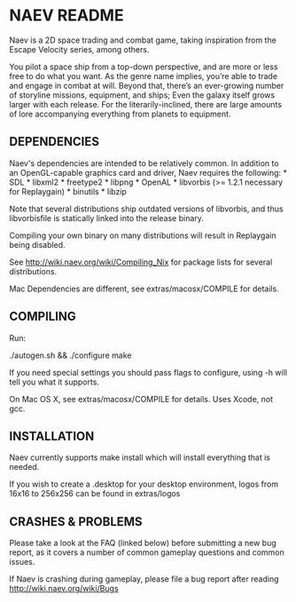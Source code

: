 # NAEV README

Naev is a 2D space trading and combat game, taking inspiration from the Escape
Velocity series, among others.

You pilot a space ship from a top-down perspective, and are more or less free
to do what you want. As the genre name implies, you’re able to trade and engage
in combat at will. Beyond that, there’s an ever-growing number of storyline
missions, equipment, and ships; Even the galaxy itself grows larger with each
release. For the literarily-inclined, there are large amounts of lore
accompanying everything from planets to equipment.

## DEPENDENCIES

   Naev's dependencies are intended to be relatively common. In addition to
   an OpenGL-capable graphics card and driver, Naev requires the following:
      * SDL
      * libxml2
      * freetype2
      * libpng
      * OpenAL
      * libvorbis (>= 1.2.1 necessary for Replaygain)
      * binutils
      * libzip

   Note that several distributions ship outdated versions of libvorbis, and
   thus libvorbisfile is statically linked into the release binary.

   Compiling your own binary on many distributions will result in Replaygain
   being disabled.

   See http://wiki.naev.org/wiki/Compiling_Nix for package lists for several
   distributions.

   Mac Dependencies are different, see extras/macosx/COMPILE for details.

## COMPILING

   Run: 

   ./autogen.sh && ./configure
   make

   If you need special settings you should pass flags to configure, using -h
   will tell you what it supports.

   On Mac OS X, see extras/macosx/COMPILE for details. Uses Xcode, not gcc.


## INSTALLATION

   Naev currently supports make install which will install everything that
   is needed.

   If you wish to create a .desktop for your desktop environment, logos
   from 16x16 to 256x256 can be found in extras/logos

## CRASHES & PROBLEMS

   Please take a look at the FAQ (linked below) before submitting a new
   bug report, as it covers a number of common gameplay questions and
   common issues.

   If Naev is crashing during gameplay, please file a bug report after
   reading http://wiki.naev.org/wiki/Bugs

